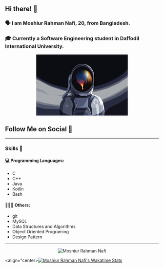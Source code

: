 ## Hi there! 👋

### 🗣 I am Moshiur Rahman Nafi, 20, from Bangladesh.

### 🎓 Currently a Software Engineering student in Daffodil International University.

<p align="center">
    <img width="300" height="200" src="assets/resources/astraunaut.jpg" alt="defUserName-404">
</p>

## Follow Me on Social 👥

---

### Skills 🧰

#### 💻 Programming Languages:

- C
- C++
- Java
- Kotlin
- Bash

#### 👨🏾‍💻 Others:

- git
- MySQL
- Data Structures and Algorithms
- Object Oriented Programing
- Design Pattern

---

<p align="center"> <img src="https://github-readme-stats.vercel.app/api?username=defUserName-404&show_icons=true&count_private=true&theme=dark" alt="Moshiur Rahman Nafi"  />


<!--START_SECTION:waka-->

<align="center>[![Moshiur Rahman Nafi's Wakatime Stats](https://github-readme-stats.vercel.app/api/wakatime?username=defUserName_404&theme=dark)](https://github.com/defUserName-404/github-readme-stats)

<!--END_SECTION:waka-->
